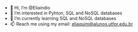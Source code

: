 - 👋 Hi, I’m @Eliaindio
- 👀 I’m interested in Pyhton, SQL and NoSQL databases
- 🌱 I’m currently learning SQL and NoSQL databases
- 📫 Reach me using my email: eliaquim@alunos.utfpr.edu.br

